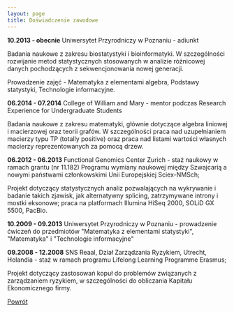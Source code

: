 ```yaml
---
layout: page
title: Doświadczenie zawodowe
---
```


**10.2013 - obecnie**	Uniwersytet Przyrodniczy w Poznaniu - adiunkt
    
Badania naukowe z zakresu biostatystyki i bioinformatyki. W szczególności rozwijanie metod statystycznych stosowanych w analizie różnicowej danych pochodzących z sekwencjonowania nowej generacji.
    
Prowadzenie zajęć - Matematyka z elementami algebra, Podstawy statystyki, Technologie informacyjne. 

**06.2014 - 07.2014**	College of William and Mary - mentor podczas Research Experience for Undergraduate Students
    
Badania naukowe z zakresu matematyki, głównie dotyczące algebra liniowej i macierzowej oraz teorii grafów. W szczególności praca nad uzupełnianiem macierzy typu TP (totally positive) oraz praca nad listami wartości własnych macierzy reprezentowanych za pomocą drzew. 

**06.2012 - 06.2013**	Functional Genomics Center Zurich - staż naukowy w ramach grantu (nr 11.182) Programu wymiany naukowej między Szwajcarią a nowymi państwami członkowskimi Unii Europejskiej Sciex-NMSch;
    
Projekt dotyczący statystycznych analiz pozwalających na wykrywanie i badanie takich zjawisk, jak alternatywny splicing, zatrzymywane introny i mostki eksonowe; praca na platformach Illumina HiSeq 2000, SOLiD GX 5500, PacBio.

**10.2009 - 09.2013**	Uniwersytet Przyrodniczy w Poznaniu - prowadzenie ćwiczeń do przedmiotów "Matematyka z elementami statystyki", "Matematyka" i "Technologie informacyjne"

**09.2008 - 12.2008**	SNS Reaal, Dział Zarządzania Ryzykiem, Utrecht, Holandia - staż w ramach programu Lifelong Learning Programme Erasmus;
    
Projekt dotyczący zastosowań kopuł do problemów związanych z zarządzaniem ryzykiem, w szczególności do obliczania Kapitału Ekonomicznego firmy.

[Powrót](/cv)
